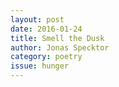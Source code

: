 ```yaml
---
layout: post 
date: 2016-01-24
title: Smell the Dusk
author: Jonas Specktor
category: poetry
issue: hunger
---
```

